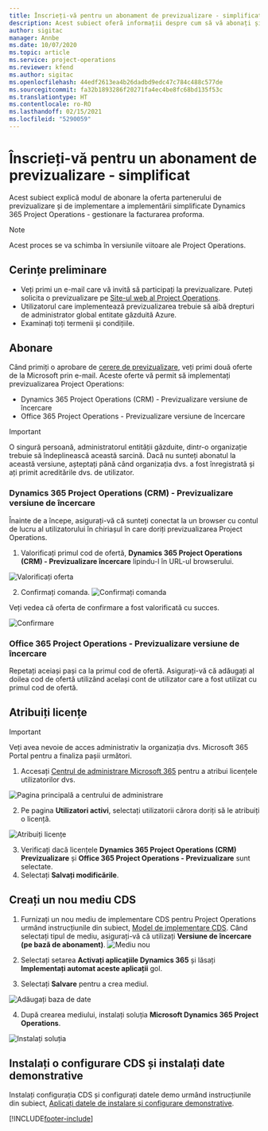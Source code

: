 ```yaml
---
title: Înscrieți-vă pentru un abonament de previzualizare - simplificat
description: Acest subiect oferă informații despre cum să vă abonați și să implementați Project Operations simplificat - gestionați facturarea proforma.
author: sigitac
manager: Annbe
ms.date: 10/07/2020
ms.topic: article
ms.service: project-operations
ms.reviewer: kfend
ms.author: sigitac
ms.openlocfilehash: 44edf2613ea4b26dadbd9edc47c784c488c577de
ms.sourcegitcommit: fa32b1893286f20271fa4ec4be8fc68bd135f53c
ms.translationtype: HT
ms.contentlocale: ro-RO
ms.lasthandoff: 02/15/2021
ms.locfileid: "5290059"
---
```

# <a name="sign-up-for-a-preview-subscription---lite"></a>Înscrieți-vă pentru un abonament de previzualizare - simplificat 

Acest subiect explică modul de abonare la oferta partenerului de previzualizare și de implementare a implementării simplificate Dynamics 365 Project Operations - gestionare la facturarea proforma.

> [!NOTE]
> Acest proces se va schimba în versiunile viitoare ale Project Operations.

## <a name="prerequisites"></a>Cerințe preliminare

- Veți primi un e-mail care vă invită să participați la previzualizare. Puteți solicita o previzualizare pe [Site-ul web al Project Operations](https://dynamics.microsoft.com/en-us/project-operations/overview/).
- Utilizatorul care implementează previzualizarea trebuie să aibă drepturi de administrator global entitate găzduită Azure.
- Examinați toți termenii și condițiile.

## <a name="subscribe"></a>Abonare

Când primiți o aprobare de [cerere de previzualizare](https://forms.office.com/FormsPro/Pages/ResponsePage.aspx?id=v4j5cvGGr0GRqy180BHbR56j8lZs0FdAvwT75_WNFyxUMkRDV1NYQU5TNjE2VjhKOVBUNVg2R0s1NC4u), veți primi două oferte de la Microsoft prin e-mail. Aceste oferte vă permit să implementați previzualizarea Project Operations:

- Dynamics 365 Project Operations (CRM) - Previzualizare versiune de încercare
- Office 365 Project Operations - Previzualizare versiune de încercare

> [!IMPORTANT]
> O singură persoană, administratorul entității găzduite, dintr-o organizație trebuie să îndeplinească această sarcină. Dacă nu sunteți abonatul la această versiune, așteptați până când organizația dvs. a fost înregistrată și ați primit acreditările dvs. de utilizator.

### <a name="dynamics-365-project-operations-crm---preview-trial"></a>Dynamics 365 Project Operations (CRM) - Previzualizare versiune de încercare 

Înainte de a începe, asigurați-vă că sunteți conectat la un browser cu contul de lucru al utilizatorului în chiriașul în care doriți previzualizarea Project Operations.

1. Valorificați primul cod de ofertă, **Dynamics 365 Project Operations (CRM) - Previzualizare încercare** lipindu-l în URL-ul browserului.

![Valorificați oferta](./media/16RedeemFirstOfferNew.png)

2. Confirmați comanda.
![Confirmați comanda](./media/17ConfirmOrderNew.png)

Veți vedea că oferta de confirmare a fost valorificată cu succes.

![Confirmare](./media/18OrderConfirmationNew.png)

### <a name="office-365-project-operations---preview-trial"></a>Office 365 Project Operations - Previzualizare versiune de încercare

Repetați aceiași pași ca la primul cod de ofertă. Asigurați-vă că adăugați al doilea cod de ofertă utilizând același cont de utilizator care a fost utilizat cu primul cod de ofertă.

## <a name="assign-licenses"></a>Atribuiți licențe

> [!IMPORTANT]
> Veți avea nevoie de acces administrativ la organizația dvs. Microsoft 365 Portal pentru a finaliza pașii următori.


1. Accesați [Centrul de administrare Microsoft 365](https://portal.office.com/) pentru a atribui licențele utilizatorilor dvs.

![Pagina principală a centrului de administrare](./media/14AdminPortal.png)

2. Pe pagina **Utilizatori activi**, selectați utilizatorii cărora doriți să le atribuiți o licență.

![Atribuiți licențe](./media/15AssignLicenses.png)

3. Verificați dacă licențele **Dynamics 365 Project Operations (CRM) Previzualizare** și **Office 365 Project Operations - Previzualizare** sunt selectate. 
4. Selectați **Salvați modificările**.

## <a name="create-a-new-cds-environment"></a>Creați un nou mediu CDS

1. Furnizați un nou mediu de implementare CDS pentru Project Operations urmând instrucțiunile din subiect, [Model de implementare CDS](lite-deployment.md). Când selectați tipul de mediu, asigurați-vă că utilizați **Versiune de încercare (pe bază de abonament)**.
![Mediu nou](./media/19CreateEnvironment.png)

2. Selectați setarea **Activați aplicațiile Dynamics 365** și lăsați **Implementați automat aceste aplicații** gol.  
3. Selectați **Salvare** pentru a crea mediul.

![Adăugați baza de date](./media/20CreateEnvironment1.png)

4. După crearea mediului, instalați soluția **Microsoft Dynamics 365 Project Operations**. 

![Instalați soluția](./media/21InstallSolution.png)

## <a name="install-a-cds-configuration-and-setup-demo-data"></a>Instalați o configurare CDS și instalați date demonstrative

Instalați configurația CDS și configurați datele demo urmând instrucțiunile din subiect, [Aplicați datele de instalare și configurare demonstrative](lite-apply-demo-setup-config-data.md).


[!INCLUDE[footer-include](../includes/footer-banner.md)]